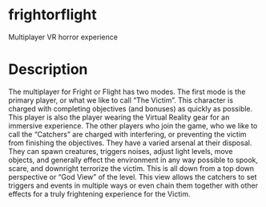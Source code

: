 # frightorflight
Multiplayer VR horror experience

# Description

The multiplayer for Fright or Flight has two modes.  The first mode is the primary player, or what we like to call “The Victim”.  This character is charged with completing objectives (and bonuses) as quickly as possible.  This player is also the player wearing the Virtual Reality gear for an immersive experience.  The other players who join the game, who we like to call the “Catchers” are charged with interfering, or preventing the victim from finishing the objectives.  They have a varied arsenal at their disposal.  They can spawn creatures, triggers noises, adjust light levels, move objects, and generally effect the environment in any way possible to spook, scare, and downright terrorize the victim.  This is all down from a top down perspective or “God View” of the level.  This view allows the catchers to set triggers and events in multiple ways or even chain them together with other effects for a truly frightening experience for the Victim.
